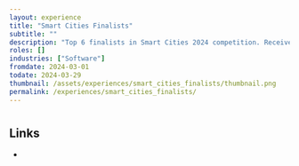 ```yaml
---
layout: experience
title: "Smart Cities Finalists"
subtitle: ""
description: "Top 6 finalists in Smart Cities 2024 competition. Received $525 for participation"
roles: []
industries: ["Software"]
fromdate: 2024-03-01
todate: 2024-03-29
thumbnail: /assets/experiences/smart_cities_finalists/thumbnail.png
permalink: /experiences/smart_cities_finalists/
---
```


#

## Links

-

